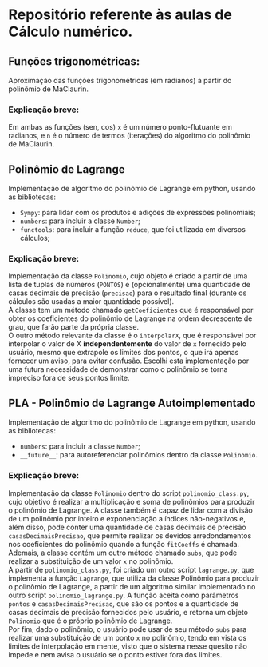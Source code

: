 # Repositório referente às aulas de Cálculo numérico.

## Funções trigonométricas:
Aproximação das funções trigonométricas (em radianos) a partir do polinômio de MaClaurin.

### Explicação breve:
Em ambas as funções (sen, cos) `x` é um número ponto-flutuante em radianos, e `n` é o número de termos (iterações) do algoritmo do polinômio de MaClaurin.


## Polinômio de Lagrange
Implementação de algoritmo do polinômio de Lagrange em python, usando as bibliotecas:
* `Sympy`: para lidar com os produtos e adições de expressões polinomiais;
* `numbers`: para incluir a classe `Number`;
* `functools`: para incluir a função `reduce`, que foi utilizada em diversos cálculos;

### Explicação breve:
Implementação da classe `Polinomio`, cujo objeto é criado a partir de uma lista de tuplas de números (`PONTOS`) e (opcionalmente) uma quantidade de casas decimais de precisão (`precisao`) para o resultado final (durante os cálculos são usadas a maior quantidade possível).\
A classe tem um método chamado `getCoeficientes` que é responsável por obter os coeficientes do polinômio de Lagrange na ordem decrescente de grau, que farão parte da própria classe.\
O outro método relevante da classe é o `interpolarX`, que é responsável por interpolar o valor de X __independentemente__ do valor de `x` fornecido pelo usuário, mesmo que extrapole os limites dos pontos, o que irá apenas fornecer um aviso, para evitar confusão. Escolhi esta implementação por uma futura necessidade de demonstrar como o polinômio se torna impreciso fora de seus pontos limite.

## PLA - Polinômio de Lagrange Autoimplementado
Implementação de algoritmo do polinômio de Lagrange em python, usando as bibliotecas:
* `numbers`: para incluir a classe `Number`;
* `__future__`: para autoreferenciar polinômios dentro da classe `Polinomio`.

### Explicação breve:
Implementação da classe `Polinomio` dentro do script `polinomio_class.py`, cujo objetivo é realizar a multiplicação e soma de polinômios para produzir o polinômio de Lagrange. A classe também é capaz de lidar com a divisão de um polinômio por inteiro e exponenciação a índices não-negativos e, além disso, pode conter uma quantidade de casas decimais de precisão `casasDecimaisPrecisao`, que permite realizar os devidos arredondamentos nos coeficientes do polinômio quando a função `fitCoeffs` é chamada. Ademais, a classe contém um outro método chamado `subs`, que pode realizar a substituição de um valor `x` no polinômio.\
A partir de `polinomio_class.py`, foi criado um outro script `lagrange.py`, que implementa a função `Lagrange`,  que utiliza da classe Polinômio para produzir o polinômio de Lagrange, a partir de um algoritmo similar implementado no outro script `polinomio_lagrange.py`. A função aceita como parâmetros `pontos` e `casasDecimaisPrecisao`, que são os pontos e a quantidade de casas decimais de precisão fornecidos pelo usuário, e retorna um objeto `Polinomio` que é o próprio polinômio de Lagrange.\
Por fim, dado o polinômio, o usuário pode usar de seu método `subs` para realizar uma substituição de um ponto `x` no polinômio, tendo em vista os limites de interpolação em mente, visto que o sistema nesse quesito não impede e nem avisa o usuário se o ponto estiver fora dos limites.